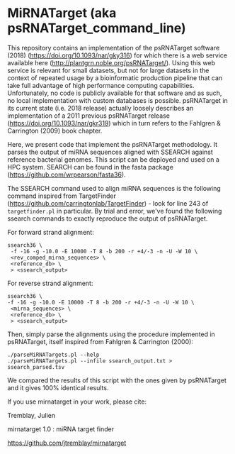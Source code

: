 # MiRNATarget (aka psRNATarget_command_line)

This repository contains an implementation of the psRNATarget software (2018) (https://doi.org/10.1093/nar/gky316) for which there is a web service available here (http://plantgrn.noble.org/psRNATarget/). Using this web service is relevant for small datasets, but not for large datasets in the context of repeated usage by a bioinformatic production pipeline that can take full advantage of high performance computing capabilities. Unfortunately, no code is publicly available for that software and as such, no local implementation with custom databases is possible. psRNATarget in its current state (i.e. 2018 release) actually loosely describes an implementation of a 2011 previous psRNATarget release (https://doi.org/10.1093/nar/gkr319) which in turn refers to the Fahlgren & Carrington (2009) book chapter.  

Here, we present code that implement the psRNATarget methodology. It parses the output of miRNA sequences aligned with SSEARCH against reference bacterial genomes. This script can be deployed and used on a HPC system. SEARCH can be found in the fasta package (https://github.com/wrpearson/fasta36). 

The SSEARCH command used to align miRNA sequences is the following command inspired from TargetFinder (https://github.com/carringtonlab/TargetFinder) - look for line 243 of ```targetfinder.pl``` in particular. By trial and error, we've found the following ssearch commands to exactly reproduce the output of psRNATarget.

For forward strand alignment:
```
ssearch36 \
 -f -16 -g -10.0 -E 10000 -T 8 -b 200 -r +4/-3 -n -U -W 10 \
 <rev_comped_mirna_sequences> \
 <reference_db> \
 > <ssearch_output>
```

For reverse strand alignment:
```
ssearch36 \
-f -16 -g -10.0 -E 10000 -T 8 -b 200 -r +4/-3 -n -U -W 10 \
 <mirna_sequences> \
 <reference_db> \
 > <ssearch_output>
```

Then, simply parse the alignments using the procedure implemented in psRNATarget, itself inspired from Fahlgren & Carrington (2000):
```
./parseMiRNATargets.pl --help
./parseMiRNATargets.pl --infile ssearch_output.txt > ssearch_parsed.tsv
```
We compared the results of this script with the ones given by psRNATarget and it gives 100% identical results. 

If you use mirnatarget in your work, please cite:

Tremblay, Julien

mirnatarget 1.0 : miRNA target finder

https://github.com/jtremblay/mirnatarget
